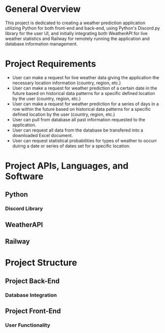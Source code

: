 # General Overview
This project is dedicated to creating a weather prediction application utilizing Python for both front-end and back-end, using Python's Discord.py library for the user UI, and initially integrating both WeatherAPI for live weather statistics and Railway for remotely running the application and database information management.

# Project Requirements
- User can make a request for live weather data giving the application the necessary location information (country, region, etc.)
- User can make a request for weather prediction of a certain date in the future based on historical data patterns for a specific defined location by the user (country, region, etc.)
- User can make a request for weather prediction for a series of days in a row within the future based on historical data patterns for a specific defined location by the user (country, region, etc.)
- User can pull from database all past information requested to the application.
- User can request all data from the database be transfered into a downloaded Excel document.
- User can request statistical probabilities for types of weather to occurr duirng a date or series of dates set for a specific location.
# Project APIs, Languages, and Software
## Python

### Discord Library
## WeatherAPI
## Railway

# Project Structure
## Project Back-End
### Database Integration
### 
## Project Front-End
### User Functionality
### 